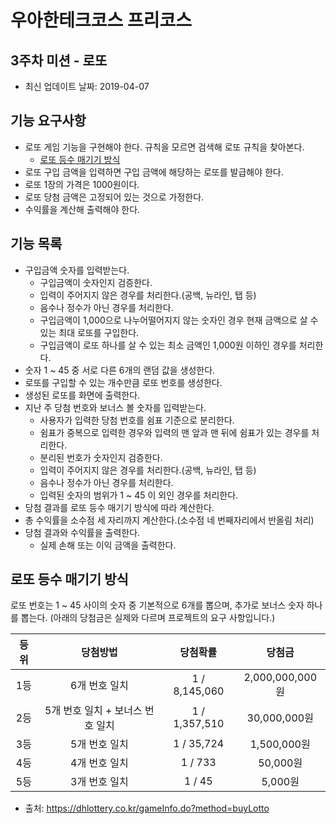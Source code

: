 # 우아한테크코스 프리코스

## 3주차 미션 - 로또
- 최신 업데이트 날짜: 2019-04-07

## 기능 요구사항
- 로또 게임 기능을 구현해야 한다. 규칙을 모르면 검색해 로또 규칙을 찾아본다.
  - [로또 등수 매기기 방식](#로또-등수-매기기-방식)
- 로또 구입 금액을 입력하면 구입 금액에 해당하는 로또를 발급해야 한다.
- 로또 1장의 가격은 1000원이다.
- 로또 당첨 금액은 고정되어 있는 것으로 가정한다.
- 수익률을 계산해 출력해야 한다.

## 기능 목록
- 구입금액 숫자를 입력받는다.
  - 구입금액이 숫자인지 검증한다.
  - 입력이 주어지지 않은 경우를 처리한다.(공백, 뉴라인, 탭 등)
  - 음수나 정수가 아닌 경우를 처리한다.
  - 구입금액이 1,000으로 나누어떨어지지 않는 숫자인 경우 현재 금액으로 살 수 있는 최대 로또를 구입한다.
  - 구입금액이 로또 하나를 살 수 있는 최소 금액인 1,000원 이하인 경우를 처리한다.
- 숫자 1 ~ 45 중 서로 다른 6개의 랜덤 값을 생성한다.
- 로또를 구입할 수 있는 개수만큼 로또 번호를 생성한다.
- 생성된 로또를 화면에 출력한다.
- 지난 주 당첨 번호와 보너스 볼 숫자를 입력받는다.
  - 사용자가 입력한 당첨 번호를 쉼표 기준으로 분리한다.
  - 쉼표가 중복으로 입력한 경우와 입력의 맨 앞과 맨 뒤에 쉼표가 있는 경우를 처리한다.
  - 분리된 번호가 숫자인지 검증한다.
  - 입력이 주어지지 않은 경우를 처리한다.(공백, 뉴라인, 탭 등)
  - 음수나 정수가 아닌 경우를 처리한다.
  - 입력된 숫자의 범위가 1 ~ 45 이 외인 경우를 처리한다.
- 당첨 결과를 로또 등수 매기기 방식에 따라 계산한다.
- 총 수익률을 소수점 세 자리까지 계산한다.(소수점 네 번째자리에서 반올림 처리)
- 당첨 결과와 수익률을 출력한다.
  - 실제 손해 또는 이익 금액을 출력한다.


## 로또 등수 매기기 방식
로또 번호는 1 ~ 45 사이의 숫자 중 기본적으로 6개를 뽑으며, 추가로 보너스 숫자 하나를 뽑는다. (아래의 당첨금은 실제와 다르며 프로젝트의 요구 사항입니다.)

| 등위 | 당첨방법 | 당첨확률 | 당첨금 |
|:----:|:---------------------------------:|:-------------:|:---------------:|
| 1등 | 6개 번호 일치 | 1 / 8,145,060 | 2,000,000,000원 |
| 2등 | 5개 번호 일치  + 보너스 번호 일치 | 1 / 1,357,510 | 30,000,000원 |
| 3등 | 5개 번호 일치 | 1 / 35,724 | 1,500,000원 |
| 4등 | 4개 번호 일치 | 1 / 733 | 50,000원 |
| 5등 | 3개 번호 일치 | 1 / 45 | 5,000원 |

- 출처: <https://dhlottery.co.kr/gameInfo.do?method=buyLotto>
